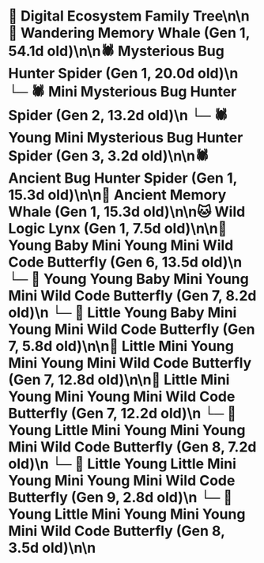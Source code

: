 # 🌳 Digital Ecosystem Family Tree\n\n🐋 Wandering Memory Whale (Gen 1, 54.1d old)\n\n🕷️ Mysterious Bug Hunter Spider (Gen 1, 20.0d old)\n  └─ 🕷️ Mini Mysterious Bug Hunter Spider (Gen 2, 13.2d old)\n    └─ 🕷️ Young Mini Mysterious Bug Hunter Spider (Gen 3, 3.2d old)\n\n🕷️ Ancient Bug Hunter Spider (Gen 1, 15.3d old)\n\n🐋 Ancient Memory Whale (Gen 1, 15.3d old)\n\n🐱 Wild Logic Lynx (Gen 1, 7.5d old)\n\n🦋 Young Baby Mini Young Mini Wild Code Butterfly (Gen 6, 13.5d old)\n  └─ 🦋 Young Young Baby Mini Young Mini Wild Code Butterfly (Gen 7, 8.2d old)\n  └─ 🦋 Little Young Baby Mini Young Mini Wild Code Butterfly (Gen 7, 5.8d old)\n\n🦋 Little Mini Young Mini Young Mini Wild Code Butterfly (Gen 7, 12.8d old)\n\n🦋 Little Mini Young Mini Young Mini Wild Code Butterfly (Gen 7, 12.2d old)\n  └─ 🦋 Young Little Mini Young Mini Young Mini Wild Code Butterfly (Gen 8, 7.2d old)\n    └─ 🦋 Little Young Little Mini Young Mini Young Mini Wild Code Butterfly (Gen 9, 2.8d old)\n  └─ 🦋 Young Little Mini Young Mini Young Mini Wild Code Butterfly (Gen 8, 3.5d old)\n\n
